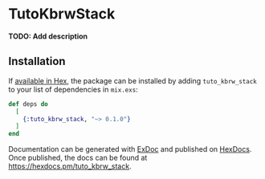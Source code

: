 # TutoKbrwStack

**TODO: Add description**

## Installation

If [available in Hex](https://hex.pm/docs/publish), the package can be installed
by adding `tuto_kbrw_stack` to your list of dependencies in `mix.exs`:

```elixir
def deps do
  [
    {:tuto_kbrw_stack, "~> 0.1.0"}
  ]
end
```

Documentation can be generated with [ExDoc](https://github.com/elixir-lang/ex_doc)
and published on [HexDocs](https://hexdocs.pm). Once published, the docs can
be found at <https://hexdocs.pm/tuto_kbrw_stack>.

